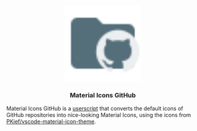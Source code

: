 <p align="center">

<img src="https://raw.githubusercontent.com/PKief/vscode-material-icon-theme/69418bbff590d19c0123fc091a765d984cf636ff/icons/folder-github.svg" alt="Material GitHub Folder Icon" height="200" />
</p>
<h3 align="center">Material Icons GitHub</h3>

Material Icons GitHub is a [userscript](https://en.wikipedia.org/wiki/Userscript) that converts the default icons of GitHub repositories
into nice-looking Material Icons, using the icons from [PKief/vscode-material-icon-theme](https://github.com/PKief/vscode-material-icon-theme).
